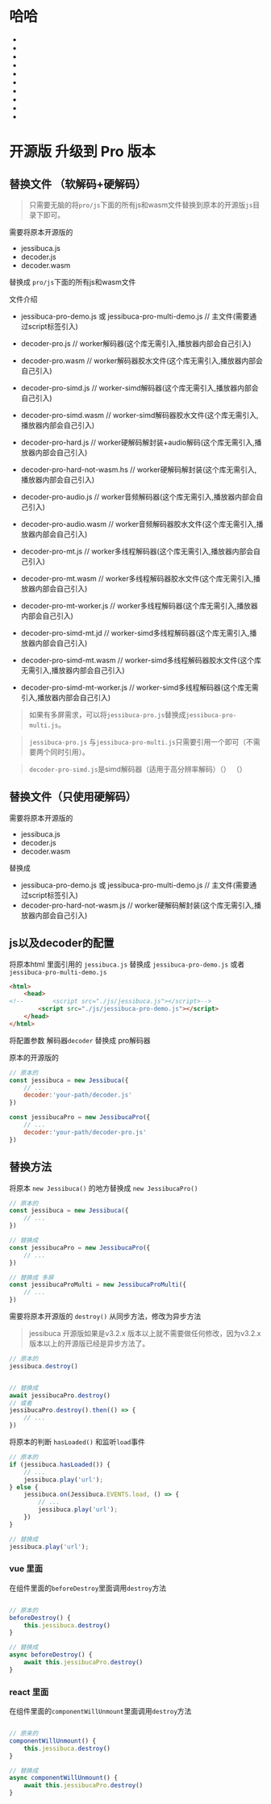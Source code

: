 # 哈哈
-
-
-
-
-
-
-
-
-
-
<Rice/>

# 开源版 升级到 Pro 版本

## 替换文件 （软解码+硬解码）

> 只需要无脑的将`pro/js`下面的所有js和wasm文件替换到原本的开源版`js`目录下即可。

需要将原本开源版的

- jessibuca.js
- decoder.js
- decoder.wasm

替换成 `pro/js`下面的所有js和wasm文件

文件介绍

- jessibuca-pro-demo.js 或 jessibuca-pro-multi-demo.js   // 主文件(需要通过script标签引入)

- decoder-pro.js  //  worker解码器(这个库无需引入,播放器内部会自己引入)
- decoder-pro.wasm // worker解码器胶水文件(这个库无需引入,播放器内部会自己引入)

- decoder-pro-simd.js // worker-simd解码器(这个库无需引入,播放器内部会自己引入)
- decoder-pro-simd.wasm // worker-simd解码器胶水文件(这个库无需引入,播放器内部会自己引入)

- decoder-pro-hard.js // worker硬解码解封装+audio解码(这个库无需引入,播放器内部会自己引入)
- decoder-pro-hard-not-wasm.hs // worker硬解码解封装(这个库无需引入,播放器内部会自己引入)
- decoder-pro-audio.js // worker音频解码器(这个库无需引入,播放器内部会自己引入)
- decoder-pro-audio.wasm // worker音频解码器胶水文件(这个库无需引入,播放器内部会自己引入)

- decoder-pro-mt.js // worker多线程解码器(这个库无需引入,播放器内部会自己引入)
- decoder-pro-mt.wasm // worker多线程解码器胶水文件(这个库无需引入,播放器内部会自己引入)
- decoder-pro-mt-worker.js // worker多线程解码器(这个库无需引入,播放器内部会自己引入)

- decoder-pro-simd-mt.jd // worker-simd多线程解码器(这个库无需引入,播放器内部会自己引入)
- decoder-pro-simd-mt.wasm // worker-simd多线程解码器胶水文件(这个库无需引入,播放器内部会自己引入)
- decoder-pro-simd-mt-worker.js // worker-simd多线程解码器(这个库无需引入,播放器内部会自己引入)

> 如果有多屏需求，可以将`jessibuca-pro.js`替换成`jessibuca-pro-multi.js`。

> `jessibuca-pro.js` 与`jessibuca-pro-multi.js`只需要引用一个即可（不需要两个同时引用）。

> `decoder-pro-simd.js`是simd解码器（适用于高分辨率解码）（） （）


## 替换文件（只使用硬解码）

需要将原本开源版的

- jessibuca.js
- decoder.js
- decoder.wasm

替换成

- jessibuca-pro-demo.js 或 jessibuca-pro-multi-demo.js   // 主文件(需要通过script标签引入)
- decoder-pro-hard-not-wasm.js // worker硬解码解封装(这个库无需引入,播放器内部会自己引入)


## js以及decoder的配置

将原本html 里面引用的 `jessibuca.js` 替换成 `jessibuca-pro-demo.js` 或者 `jessibuca-pro-multi-demo.js`

```html
<html>
    <head>
<!--        <script src="./js/jessibuca.js"></script>-->
        <script src="./js/jessibuca-pro-demo.js"></script>
    </head>
</html>

```

将配置参数 解码器`decoder` 替换成 pro解码器

原本的开源版的
```js
// 原本的
const jessibuca = new Jessibuca({
    // ...
    decoder:'your-path/decoder.js'
})
```


```js
const jessibucaPro = new JessibucaPro({
    // ...
    decoder:'your-path/decoder-pro.js'
})
```


## 替换方法

将原本 `new Jessibuca()` 的地方替换成 `new JessibucaPro()`

```js
// 原本的
const jessibuca = new Jessibuca({
    // ...
})
```

```js
// 替换成
const jessibucaPro = new JessibucaPro({
    // ...
})
```
```js
// 替换成 多屏
const jessibucaProMulti = new JessibucaProMulti({
    // ...
})
```


需要将原本开源版的 `destroy()` 从同步方法，修改为异步方法

> jessibuca 开源版如果是v3.2.x 版本以上就不需要做任何修改，因为v3.2.x 版本以上的开源版已经是异步方法了。

```js
// 原本的
jessibuca.destroy()
```

```js

// 替换成
await jessibucaPro.destroy()
// 或者
jessibucaPro.destroy().then(() => {
    // ...
})
```

将原本的判断 `hasLoaded()` 和监听`load`事件

```js
// 原本的
if (jessibuca.hasLoaded()) {
    // ...
    jessibuca.play('url');
} else {
    jessibuca.on(Jessibuca.EVENTS.load, () => {
        // ...
        jessibuca.play('url');
    })
}
```

```js
// 替换成
jessibuca.play('url');
```



### vue 里面

在组件里面的`beforeDestroy`里面调用`destroy`方法

```js

// 原本的
beforeDestroy() {
    this.jessibuca.destroy()
}

// 替换成
async beforeDestroy() {
    await this.jessibucaPro.destroy()
}
```


### react 里面

在组件里面的`componentWillUnmount`里面调用`destroy`方法

```js

// 原来的
componentWillUnmount() {
    this.jessibuca.destroy()
}

// 替换成
async componentWillUnmount() {
    await this.jessibucaPro.destroy()
}

```
